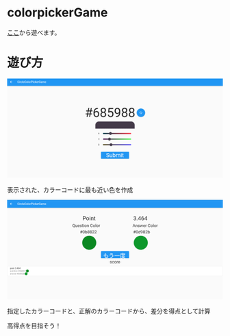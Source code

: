 # colorpickerGame

[ここ](https://circlecolorpickergame.web.app/#/)から遊べます。

# 遊び方
![Game Page](/images/page.png)

表示された、カラーコードに最も近い色を作成

![Game Page](/images/score.png)

指定したカラーコードと、正解のカラーコードから、差分を得点として計算

高得点を目指そう！
